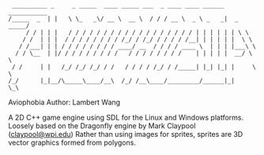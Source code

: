 ```
 __________ _     _ _____  ____ _____ ___  _ ____ ____ ______ ___________
/_____  _  | |   \ \_   _\/ __ \  __ \  / / / __ \  _ \ _   _|  _  _____/
     / / | | |   / / / / / / / / / / / / / / / / / / | | | | | | \ \     
    / /  | | |  / / / / / / / / /_/ / /_/ / / / / /__| | | | | |  \ \    
   / /___| | | / / / / / / / / ____/ __  / / / / ____ \  | | | |___\ \   
  / / \__  | |/ / / / / / / / /   / / / / / / / /    | | | | |  __/ \ \  
 / /     | |   /_/ /_/ /_/ / /   / / / / /_/ / /_____| |_| |_| |     \ \ 
/_/      |_|__/\_____\____/__\  /_/ /__\____/_________/______|_|      \_\
```

Aviophobia
Author: Lambert Wang

A 2D C++ game engine using SDL for the Linux and Windows platforms.
Loosely based on the Dragonfly engine by Mark Claypool (claypool@wpi.edu)
Rather than using images for sprites, sprites are 3D vector graphics formed from polygons.

